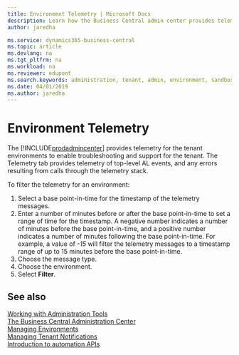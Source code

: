 ```yaml
---
title: Environment Telemetry | Microsoft Docs
description: Learn how the Business Central admin center provides telemetry for each environment.  
author: jaredha

ms.service: dynamics365-business-central
ms.topic: article
ms.devlang: na
ms.tgt_pltfrm: na
ms.workload: na
ms.reviewer: edupont
ms.search.keywords: administration, tenant, admin, environment, sandbox, telemetry
ms.date: 04/01/2019
ms.author: jaredha
---
```


# Environment Telemetry

The [!INCLUDE[prodadmincenter](../developer/includes/prodadmincenter.md)] provides telemetry for the tenant environments to enable troubleshooting and support for the tenant. The Telemetry tab provides telemetry of top-level AL events, and any errors resulting from calls through the telemetry stack.

To filter the telemetry for an environment:

1. Select a base point-in-time for the timestamp of the telemetry messages.
2. Enter a number of minutes before or after the base point-in-time to set a range of time for the timestamp. A negative number indicates a number of minutes before the base point-in-time, and a positive number indicates a number of minutes following the base point-in-time. For example, a value of *-15* will filter the telemetry messages to a timestamp range of up to 15 minutes before the base point-in-time.
3. Choose the message type.
4. Choose the environment.
5. Select **Filter**.

## See also

[Working with Administration Tools](administration.md)  
[The Business Central Administration Center](tenant-admin-center.md)  
[Managing Environments](tenant-admin-center-environments.md)  
[Managing Tenant Notifications](tenant-admin-center-notifications.md)  
[Introduction to automation APIs](itpro-introduction-to-automation-apis.md)  
